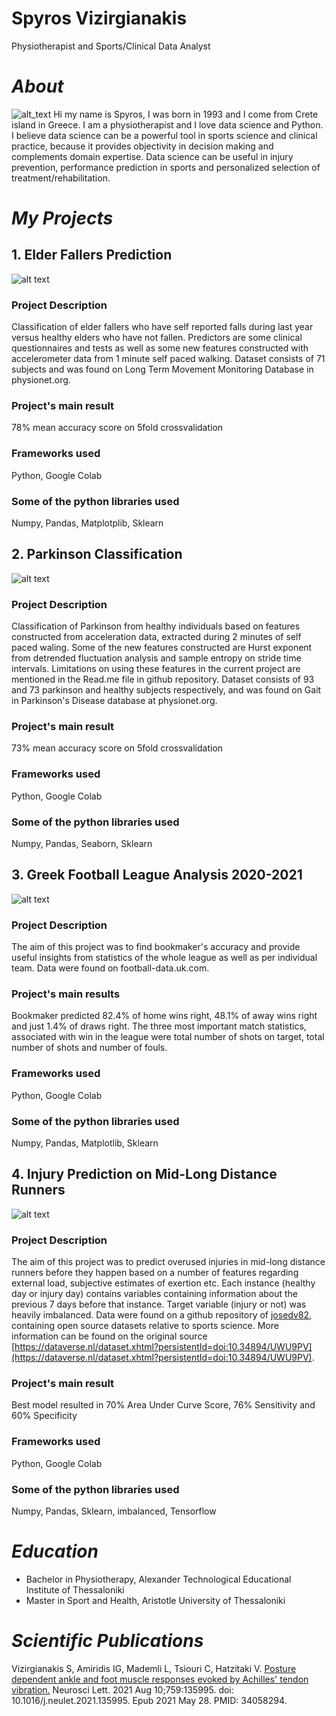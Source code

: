 # Spyros Vizirgianakis

Physiotherapist and Sports/Clinical Data Analyst

# *About*
![alt_text](IMG_520.jpg)
Hi my name is Spyros, I was born in 1993 and I come from Crete island in Greece. I am a physiotherapist and I love data science and Python. I believe data science can be a powerful tool in sports science and clinical practice, because it provides objectivity in decision making and complements domain expertise. Data science can be useful in injury prevention, performance prediction in sports and personalized selection of treatment/rehabilitation.

# *My Projects*
## **1. Elder Fallers Prediction**
![alt text](Fallers_SVMDecisionBoundaries_onMDS_randomforest_proximitymatrix_features.png)
### Project Description
Classification of elder fallers who have self reported falls during last year versus healthy elders who have not fallen. Predictors are some clinical questionnaires and tests as well as some new features constructed with accelerometer data from 1 minute self paced walking. Dataset consists of 71 subjects and was found on Long Term Movement Monitoring Database in physionet.org.
### Project's main result
78% mean accuracy score on 5fold crossvalidation 
### Frameworks used
Python, Google Colab
### Some of the python libraries used
Numpy, Pandas, Matplotplib, Sklearn

## **2. Parkinson Classification**
![alt text](Parkinson_MLmodel_Scores_5cv.png)
### Project Description
Classification of Parkinson from healthy individuals based on features constructed from acceleration data, extracted during 2 minutes of self paced waling. Some of the new features constructed are Hurst exponent from detrended fluctuation analysis and sample entropy on stride time intervals. Limitations on using these features in the current project are mentioned in the Read.me file in github repository. Dataset consists of 93 and 73 parkinson and healthy subjects respectively, and was found on Gait in Parkinson's Disease database at physionet.org.
### Project's main result
73% mean accuracy score on 5fold crossvalidation
### Frameworks used
Python, Google Colab
### Some of the python libraries used
Numpy, Pandas, Seaborn, Sklearn

## **3. Greek Football League Analysis 2020-2021**
![alt text](perc_pred_wins_vs_perc_true_wins.png)
### Project Description
The aim of this project was to find bookmaker's accuracy and provide useful insights from statistics of the whole league as well as per individual team. Data were found on football-data.uk.com.
### Project's main results
Bookmaker predicted 82.4% of home wins right, 48.1% of away wins right and just 1.4% of draws right. The three most important match statistics, associated with win in the league were total number of shots on target, total number of shots and number of fouls.
### Frameworks used
Python, Google Colab
### Some of the python libraries used
Numpy, Pandas, Matplotlib, Sklearn

## **4. Injury Prediction on Mid-Long Distance Runners**
![alt text](WeightedXGBoost_Metrics_TestSet.png)
### Project Description
The aim of this project was to predict overused injuries in mid-long distance runners before they happen based on a number of features regarding external load, subjective estimates of exertion etc. Each instance (healthy day or injury day) contains variables containing information about the previous 7 days before that instance. Target variable (injury or not) was heavily imbalanced. Data were found on a github repository of [josedv82](https://github.com/josedv82/public_sport_science_datasets), containing open source datasets relative to sports science. More information can be found on the original source [https://dataverse.nl/dataset.xhtml?persistentId=doi:10.34894/UWU9PV](https://dataverse.nl/dataset.xhtml?persistentId=doi:10.34894/UWU9PV).
### Project's main result
Best model resulted in 70% Area Under Curve Score, 76% Sensitivity and 60% Specificity
### Frameworks used
Python, Google Colab
### Some of the python libraries used
Numpy, Pandas, Sklearn, imbalanced, Tensorflow

# *Education*
* Bachelor in Physiotherapy, Alexander Technological Educational Institute of Thessaloniki
* Master in Sport and Health, Aristotle University of Thessaloniki

# *Scientific Publications*
Vizirgianakis S, Amiridis IG, Mademli L, Tsiouri C, Hatzitaki V. [Posture dependent ankle and foot muscle responses evoked by Achilles' tendon vibration.](https://www.sciencedirect.com/science/article/abs/pii/S0304394021003736?via%3Dihub) Neurosci Lett. 2021 Aug 10;759:135995. doi: 10.1016/j.neulet.2021.135995. Epub 2021 May 28. PMID: 34058294.
